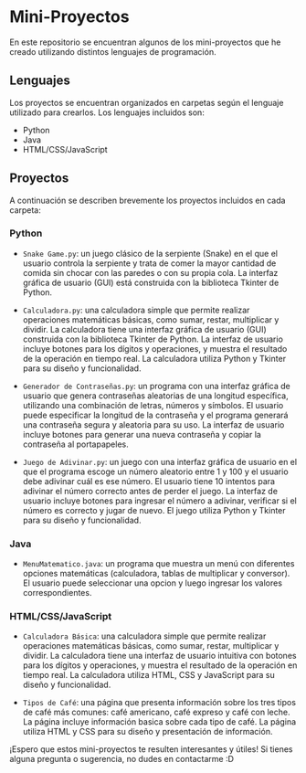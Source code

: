 # Mini-Proyectos

En este repositorio se encuentran algunos de los mini-proyectos que he creado utilizando distintos lenguajes de programación.

## Lenguajes

Los proyectos se encuentran organizados en carpetas según el lenguaje utilizado para crearlos. Los lenguajes incluidos son:

- Python
- Java
- HTML/CSS/JavaScript

## Proyectos

A continuación se describen brevemente los proyectos incluidos en cada carpeta:

### Python

- `Snake Game.py`: un juego clásico de la serpiente (Snake) en el que el usuario controla la serpiente y trata de comer la mayor cantidad de comida sin chocar con las paredes o con su propia cola. La interfaz gráfica de usuario (GUI) está construida con la biblioteca Tkinter de Python.

- `Calculadora.py`: una calculadora simple que permite realizar operaciones matemáticas básicas, como sumar, restar, multiplicar y dividir. La calculadora tiene una interfaz gráfica de usuario (GUI) construida con la biblioteca Tkinter de Python. La interfaz de usuario incluye botones para los dígitos y operaciones, y muestra el resultado de la operación en tiempo real. La calculadora utiliza Python y Tkinter para su diseño y funcionalidad.

- `Generador de Contraseñas.py`: un programa con una interfaz gráfica de usuario que genera contraseñas aleatorias de una longitud específica, utilizando una combinación de letras, números y símbolos. El usuario puede especificar la longitud de la contraseña y el programa generará una contraseña segura y aleatoria para su uso. La interfaz de usuario incluye botones para generar una nueva contraseña y copiar la contraseña al portapapeles.

- `Juego de Adivinar.py`: un juego con una interfaz gráfica de usuario en el que el programa escoge un número aleatorio entre 1 y 100 y el usuario debe adivinar cuál es ese número. El usuario tiene 10 intentos para adivinar el número correcto antes de perder el juego. La interfaz de usuario incluye botones para ingresar el número a adivinar, verificar si el número es correcto y jugar de nuevo. El juego utiliza Python y Tkinter para su diseño y funcionalidad.

### Java

- `MenuMatematico.java`: un programa que muestra un menú con diferentes opciones matemáticas (calculadora, tablas de multiplicar y conversor). El usuario puede seleccionar una opcion y luego ingresar los valores correspondientes.

### HTML/CSS/JavaScript

- `Calculadora Básica`: una calculadora simple que permite realizar operaciones matemáticas básicas, como sumar, restar, multiplicar y dividir. La calculadora tiene una interfaz de usuario intuitiva con botones para los dígitos y operaciones, y muestra el resultado de la operación en tiempo real. La calculadora utiliza HTML, CSS y JavaScript para su diseño y funcionalidad.

- `Tipos de Café`: una página que presenta información sobre los tres tipos de café más comunes: café americano, café expreso y café con leche. La página incluye información basica sobre cada tipo de café. La página utiliza HTML y CSS para su diseño y presentación de información.

¡Espero que estos mini-proyectos te resulten interesantes y útiles! Si tienes alguna pregunta o sugerencia, no dudes en contactarme :D
